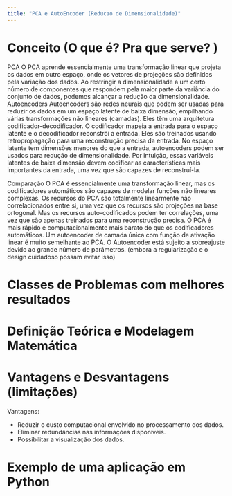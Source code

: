 ```yaml
---
title: "PCA e AutoEncoder (Reducao de Dimensionalidade)"
---
```

# Conceito (O que é? Pra que serve? )
PCA
O PCA aprende essencialmente uma transformação linear que projeta os dados em outro espaço, onde os vetores de projeções são definidos pela variação dos dados. Ao restringir a dimensionalidade a um certo número de componentes que respondem pela maior parte da variância do conjunto de dados, podemos alcançar a redução da dimensionalidade.
Autoencoders
Autoencoders são redes neurais que podem ser usadas para reduzir os dados em um espaço latente de baixa dimensão, empilhando várias transformações não lineares (camadas). Eles têm uma arquitetura codificador-decodificador. O codificador mapeia a entrada para o espaço latente e o decodificador reconstrói a entrada. Eles são treinados usando retropropagação para uma reconstrução precisa da entrada. No espaço latente tem dimensões menores do que a entrada, autoencoders podem ser usados ​​para redução de dimensionalidade. Por intuição, essas variáveis ​​latentes de baixa dimensão devem codificar as características mais importantes da entrada, uma vez que são capazes de reconstruí-la.

Comparação
O PCA é essencialmente uma transformação linear, mas os codificadores automáticos são capazes de modelar funções não lineares complexas.
Os recursos do PCA são totalmente linearmente não correlacionados entre si, uma vez que os recursos são projeções na base ortogonal. Mas os recursos auto-codificados podem ter correlações, uma vez que são apenas treinados para uma reconstrução precisa.
O PCA é mais rápido e computacionalmente mais barato do que os codificadores automáticos.
Um autoencoder de camada única com função de ativação linear é muito semelhante ao PCA.
O Autoencoder está sujeito a sobreajuste devido ao grande número de parâmetros. (embora a regularização e o design cuidadoso possam evitar isso)

# Classes de Problemas com melhores resultados
# Definição Teórica e Modelagem Matemática
# Vantagens e Desvantagens (limitações)
Vantagens:
- Reduzir o custo computacional envolvido no processamento dos dados.
- Eliminar redundâncias nas informações disponíveis.
- Possibilitar a visualização dos dados.
# Exemplo de uma aplicação em Python

